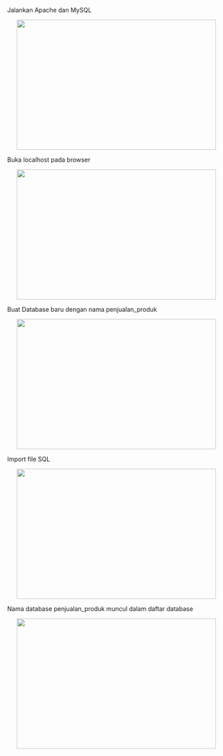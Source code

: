 Jalankan Apache dan MySQL  
<p align="center">
  <img width="460" height="300" src="https://i.imgur.com/UMtdPFF.png">
</p>

Buka localhost pada browser
<p align="center">
  <img width="460" height="300" src="https://i.imgur.com/wBQ6tiw.png">
</p>

Buat Database baru dengan nama penjualan_produk
<p align="center">
  <img width="460" height="300" src="https://i.imgur.com/ULK5zTA.png">
</p>

Import file SQL 
<p align="center">
  <img width="460" height="300" src="">
</p>

Nama database penjualan_produk muncul dalam daftar database
<p align="center">
  <img width="460" height="300" src="https://i.imgur.com/lSa7gL2.jpeg">
</p>

